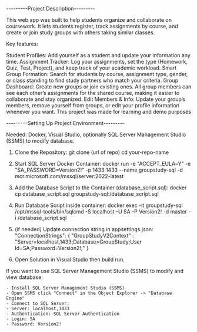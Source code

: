 ---------Project Description---------

This web app was built to help students organize and collaborate on coursework.
It lets students register, track assignments by course, and create or join study groups with others taking similar classes.

Key features:

Student Profiles: Add yourself as a student and update your information any time.
Assignment Tracker: Log your assignments, set the type (Homework, Quiz, Test, Project), and keep track of your academic workload.
Smart Group Formation: Search for students by course, assignment type, gender, or class standing to find study partners who match your criteria.
Group Dashboard: Create new groups or join existing ones. All group members can see each other’s assignments for the shared course, making it easier to collaborate and stay organized.
Edit Members & Info: Update your group’s members, remove yourself from groups, or edit your profile information whenever you want.
This project was made for learning and demo purposes


---------Setting Up Project Environment---------

Needed: Docker, Visual Studio, optionally SQL Server Management Studio (SSMS) to modify database.

1. Clone the Repository:
    git clone (url of repo)
    cd your-repo-name

2. Start SQL Server Docker Container:
    docker run -e "ACCEPT_EULA=Y" -e "SA_PASSWORD=Version2!" -p 1433:1433 --name groupstudy-sql -d mcr.microsoft.com/mssql/server:2022-latest

3. Add the Database Script to the Container (database_script.sql):
    docker cp database_script.sql groupstudy-sql:/database_script.sql

4. Run Database Script inside container:
    docker exec -it groupstudy-sql /opt/mssql-tools/bin/sqlcmd -S localhost -U SA -P Version2! -d master -i /database_script.sql

5. (if needed) Update connection string in appsettings.json:
    "ConnectionStrings": {
        "GroupStudyV2Context" : "Server=localhost,1433;Database=GroupStudy;User Id=SA;Password=Version2!;"
    }

6. Open Solution in Visual Studio then build run.



If you want to use SQL Server Management Studio (SSMS) to modify and view database:

    - Install SQL Server Management Studio (SSMS) 
    - Open SSMS click "Connect" in the Object Explorer -> "Database Engine"
    - Connect to SQL Server:
    - Server: localhost,1433
    - Authentication: SQL Server Authentication
    - Login: SA
    - Password: Version2!
